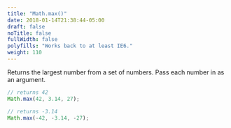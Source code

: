 ```yaml
---
title: "Math.max()"
date: 2018-01-14T21:38:44-05:00
draft: false
noTitle: false
fullWidth: false
polyfills: "Works back to at least IE6."
weight: 110
---
```


Returns the largest number from a set of numbers. Pass each number in as an argument.

```javascript
// returns 42
Math.max(42, 3.14, 27);

// returns -3.14
Math.max(-42, -3.14, -27);
```
